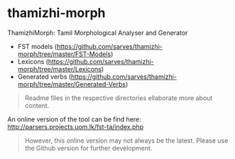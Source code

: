 # thamizhi-morph
ThamizhiMorph: Tamil Morphological Analyser and Generator
- FST models (https://github.com/sarves/thamizhi-morph/tree/master/FST-Models)
- Lexicons (https://github.com/sarves/thamizhi-morph/tree/master/Lexicons)
- Generated verbs (https://github.com/sarves/thamizhi-morph/tree/master/Generated-Verbs) 
> Readme files in the respective directories ellaborate more about content.

An online version of the tool can be find here: http://parsers.projects.uom.lk/fst-ta/index.php
>However, this online version may not always be the latest. Please use the Github version for further development. 
